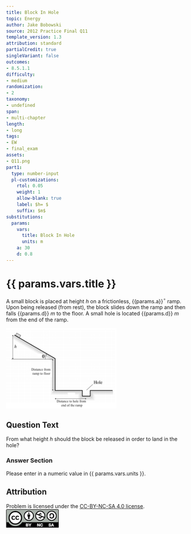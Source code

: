 ```yaml
---
title: Block In Hole
topic: Energy
author: Jake Bobowski
source: 2012 Practice Final Q11
template_version: 1.3
attribution: standard
partialCredit: true
singleVariant: false
outcomes:
- 8.5.1.1
difficulty:
- medium
randomization:
- 2
taxonomy:
- undefined
span:
- multi-chapter
length:
- long
tags:
- EW
- final_exam
assets:
- Q11.png
part1:
  type: number-input
  pl-customizations:
    rtol: 0.05
    weight: 1
    allow-blank: true
    label: $h= $
    suffix: $m$
substitutions:
  params:
    vars:
      title: Block In Hole
      units: m
    a: 30
    d: 0.8
---
```

# {{ params.vars.title }}
A small block is placed at height $h$ on a frictionless, {{params.a}}$^\circ$ ramp.
Upon being released (from rest), the block slides down the ramp and then falls {{params.d}} $m$ to the floor.
A small hole is located {{params.d}} $m$ from the end of the ramp.

<img src="Q11.png" alt= "A block is placed on the top of a ramp sliding downwards. The angle of the ramp is labelled theta. There is a vertical distance at the end of the ramp followed by a horizontal distance to the hole" width=300>

## Question Text

From what height $h$ should the block be released in order to land in the hole?

### Answer Section

Please enter in a numeric value in {{ params.vars.units }}.

## Attribution

Problem is licensed under the [CC-BY-NC-SA 4.0 license](https://creativecommons.org/licenses/by-nc-sa/4.0/).<br> ![The Creative Commons 4.0 license requiring attribution-BY, non-commercial-NC, and share-alike-SA license.](https://raw.githubusercontent.com/firasm/bits/master/by-nc-sa.png)